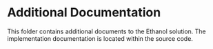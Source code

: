 # Additional Documentation

This folder contains additional documents to the Ethanol solution. The implementation documentation is located within the source code. 